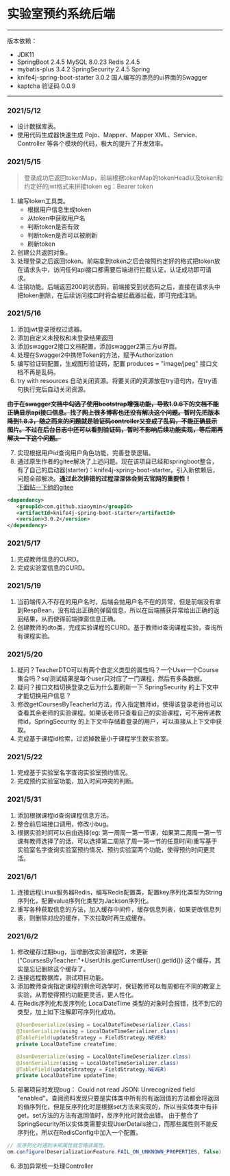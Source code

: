 # 实验室预约系统后端
***
版本依赖：
- JDK11
- SpringBoot 2.4.5 MySQL 8.0.23 Redis 2.4.5
- mybatis-plus 3.4.2 SpringSecurity 2.4.5 Spring
- knife4j-spring-boot-starter 3.0.2 国人编写的漂亮的ui界面的Swagger
- kaptcha 验证码 0.0.9
---
### 2021/5/12
- 设计数据库表。
- 使用代码生成器快速生成 Pojo、Mapper、Mapper XML、Service、Controller 等各个模块的代码，极大的提升了开发效率。
### 2021/5/15
> 登录成功后返回tokenMap，前端根据tokenMap的tokenHead以及token和约定好的jwt格式来拼接token eg：Bearer token
1. 编写token工具类。
   - 根据用户信息生成token
   - 从token中获取用户名
   - 判断token是否有效
   - 判断token是否可以被刷新
   - 刷新token
2. 创建公共返回对象。
3. 处理登录之后返回token。前端拿到token之后会按照约定好的格式把token放在请求头中，访问任何api接口都需要后端进行拦截认证，认证成功即可请求。
4. 注销功能。后端返回200的状态码，前端接受到状态码之后，直接在请求头中把token删除，在后续访问接口时将会被拦截器拦截，即可完成注销。
### 2021/5/16
1. 添加jwt登录授权过滤器。
2. 添加自定义未授权和未登录结果返回
3. 添加swagger2接口文档配置，添加swagger2第三方ui界面。
4. 处理在Swagger2中携带Token的方法，赋予Authorization
5. 编写验证码配置，生成图形验证码，配置 produces = "image/jpeg" 接口文档不再是乱码。
6. try with resources 自动关闭资源。将要关闭的资源放在try语句内，在try语句执行完后自动关闭资源。

~~**由于在swagger文档中勾选了使用bootstrap增强功能，导致1.9.6下的文档不能正确显示api接口信息。找了网上很多博客也还没有解决这个问题。暂时先把版本降到1.8.3，随之而来的问题就是验证码controller又变成了乱码，不能正确显示图片。不过在后台日志中还可以看到验证码，暂时不影响后续功能实现，等后期再解决一下这个问题。**~~

7. 实现根据用户id查询用户角色功能，完善登录逻辑。
8. 通过原生作者的gitee解决了上述问题。现在该项目已经和springboot整合，有了自己的启动器(starter)：knife4j-spring-boot-starter。引入新依赖后，问题全部解决。**通过此次排错的过程深深体会到去官网的重要性！**  
[下面贴一下他的gitee](https://gitee.com/xiaoym/swagger-bootstrap-ui-demo/tree/master)
```xml
<dependency>
   <groupId>com.github.xiaoymin</groupId>
   <artifactId>knife4j-spring-boot-starter</artifactId>
   <version>3.0.2</version>
</dependency>
```
### 2021/5/17
1. 完成教师信息的CURD。
2. 完成实验室信息的CURD。
### 2021/5/19
1. 当前端传入不存在的用户名时，后端会抛用户名不在的异常，但是前端没有拿到RespBean，没有给出正确的弹窗信息，所以在后端捕获异常给出正确的返回结果，从而使得前端弹窗信息正确。
2. 创建教师的dto类，完成实验课程的CURD。基于教师id查询课程实验，查询所有课程实验。
### 2021/5/20
1. 疑问？TeacherDTO可以有两个自定义类型的属性吗？一个User一个Course集合吗？sql测试结果是每个user只对应了一门课程，然后有多条数据。
2. 疑问？接口文档切换登录之后为什么要刷新一下 SpringSecurity 的上下文中才能切换用户信息？
3. 修改getCoursesByTeacherId方法，传入指定教师id，使得该登录老师也可以查看其余老师的实验课程。如果该老师只查看自己的实验课程，可不用传递教师id，SpringSecurity 的上下文中存储着登录的用户，可以直接从上下文中获取。
4. 完成基于课程id检索，过滤掉数量小于课程学生数实验室。
### 2021/5/22
1. 完成基于实验室名字查询实验室预约情况。
2. 完成预约实验室功能，加入时间冲突的判断。
### 2021/5/31
1. 添加根据课程id查询课程信息方法。
2. 整合前后端接口调用，修改小bug。
3. 根据实验时间可以自由选择(eg: 第一周周一第一节课，如果第二周周一第一节课有教师选择了的话，可以选择第二周除了周一第一节的任意时间)重写基于实验室名字查询实验室预约情况、预约实验室两个功能，使得预约时间更灵活。
### 2021/6/1
1. 连接远程Linux服务器Redis，编写Redis配置类，配置key序列化类型为String序列化，配置value序列化类型为Jackson序列化。
2. 重写各种获取信息的方法，加入缓存中间件，缓存信息列表，如果更改信息列表，则删除对应的缓存，下次拉取时再生成缓存。
### 2021/6/2
1. 修改缓存过期bug，当增删改实验课程时，未更新("CoursesByTeacher:"+UserUtils.getCurrentUser().getId()) 这个缓存，其实是忘记删除这个缓存了。
2. 连接远程数据库，测试项目功能。
3. 添加教师查询指定课程的剩余可选学时，保证教师可以每周都在不同的教室上实验，从而使得预约功能更灵活，更人性化。
4. 在Redis序列化和反序列化 LocalDateTime 类型的对象时会报错，找不到它的类型，加上如下注解即可序列化成功。
```java
   @JsonDeserialize(using = LocalDateTimeDeserializer.class)
   @JsonSerialize(using = LocalDateTimeSerializer.class)
   @TableField(updateStrategy = FieldStrategy.NEVER)
   private LocalDateTime createTime;

   @JsonDeserialize(using = LocalDateTimeDeserializer.class)
   @JsonSerialize(using = LocalDateTimeSerializer.class)
   @TableField(updateStrategy = FieldStrategy.NEVER)
   private LocalDateTime updateTime;
```
5. 部署项目时发现bug：  Could not read JSON: Unrecognized field "enabled"。查阅资料发现只要是实体类中所有的有返回值的方法都会将返回的值序列化，但是反序列化时是根据set方法来实现的，所以当实体类中有非get，set方法的方法有返回值时，反序列化时就会出错。 由于整合了SpringSecurity所以实体类需要实现UserDetails接口，而那些属性则不能反序列化，所以在RedisConfig中加入一个配置。
```java
// 反序列化时遇到未知属性就忽略该属性。
om.configure(DeserializationFeature.FAIL_ON_UNKNOWN_PROPERTIES, false); 
```
6. 添加异常统一处理Controller
